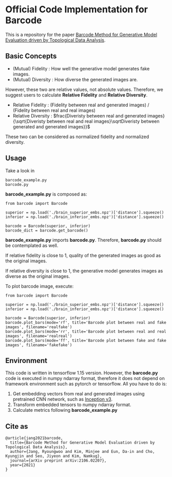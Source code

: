 # Official Code Implementation for Barcode
This is a repository for the paper [Barcode Method for Generative Model Evaluation driven by Topological Data Analysis](https://arxiv.org/abs/2106.02207).

## Basic Concepts

- (Mutual) Fidelity : How well the generative model generates fake images.
- (Mutual) Diversity : How diverse the generated images are.

However, these two are relative values, not absolute values. Therefore, we suggest users to calculate **Relative Fidelity** and **Relative Diversity**.

- Relative Fidelity : (Fidelity between real and generated images) / (Fidelity between real and real images)
- Relative Diversity : $frac{Diveristy between real and generated images}{\sqrt{Diveristy between real and real images}\sqrtDiveristy between generated and generated images}}$


These two can be considered as normalized fidelity and normalized diversity.

## Usage

Take a look in

    barcode_example.py
    barcode.py

**barcode_example.py** is composed as:

```
from barcode import Barcode

superior = np.load('./brain_superior_embs.npz')['distance'].squeeze()
inferior = np.load('./brain_inferior_embs.npz')['distance'].squeeze()

barcode = Barcode(superior, inferior)
barcode_dict = barcode.get_barcode()
```

**barcode_example.py** imports **barcode.py**. Therefore, **barcode.py** should be contemplated as well.

If relative fidelity is close to 1, quality of the generated images as good as the original images.

If relative diversity is close to 1, the generative model generates images as diverse as the original images.


To plot barcode image, execute:

```
from barcode import Barcode

superior = np.load('./brain_superior_embs.npz')['distance'].squeeze()
inferior = np.load('./brain_inferior_embs.npz')['distance'].squeeze()

barcode = Barcode(superior, inferior)
barcode.plot_bars(mode='rf', title='Barcode plot between real and fake images', filename='realfake')
barcode.plot_bars(mode='rr', title='Barcode plot between real and real images', filename='realreal')
barcode.plot_bars(mode='ff', title='Barcode plot between fake and fake images', filename='fakefake')

```

## Environment

This code is written in tensorflow 1.15 version. However, the **barcode.py** code is executed in numpy ndarray format, therefore it does not depend on framework environment such as pytorch or tensorflow. All you have to do is:

1. Get embedding vectors from real and generated images using pretrained CNN network, such as [Inception v3](https://www.cv-foundation.org/openaccess/content_cvpr_2016/papers/Szegedy_Rethinking_the_Inception_CVPR_2016_paper.pdf).
2. Transform embedded tensors to numpy ndarray format.
3. Calculate metrics following **barcode_example.py**

## Cite as

```
@article{jang2021barcode,
  title={Barcode Method for Generative Model Evaluation driven by Topological Data Analysis},
  author={Jang, Ryoungwoo and Kim, Minjee and Eun, Da-in and Cho, Kyungjin and Seo, Jiyeon and Kim, Namkug},
  journal={arXiv preprint arXiv:2106.02207},
  year={2021}
}
```
